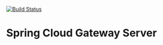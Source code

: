 [![Build Status](https://travis-ci.org/mpalourdio/ProxyServer.svg?branch=master)](https://travis-ci.org/mpalourdio/ProxyServer)

Spring Cloud Gateway Server
===========================
